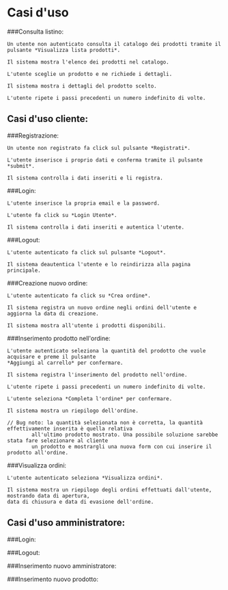 Casi d'uso
==========

###Consulta listino:

    Un utente non autenticato consulta il catalogo dei prodotti tramite il pulsante *Visualizza lista prodotti*.

    Il sistema mostra l'elenco dei prodotti nel catalogo.

    L'utente sceglie un prodotto e ne richiede i dettagli.

    Il sistema mostra i dettagli del prodotto scelto.

    L'utente ripete i passi precedenti un numero indefinito di volte.

Casi d'uso cliente:
-------------------

###Registrazione:

    Un utente non registrato fa click sul pulsante *Registrati*.

    L'utente inserisce i proprio dati e conferma tramite il pulsante *submit*.

    Il sistema controlla i dati inseriti e li registra.

###Login:

    L'utente inserisce la propria email e la password.

    L'utente fa click su *Login Utente*.

    Il sistema controlla i dati inseriti e autentica l'utente.

###Logout:

    L'utente autenticato fa click sul pulsante *Logout*.

    Il sistema deautentica l'utente e lo reindirizza alla pagina principale.

###Creazione nuovo ordine:

    L'utente autenticato fa click su *Crea ordine*.

    Il sistema registra un nuovo ordine negli ordini dell'utente e aggiorna la data di creazione.

    Il sistema mostra all'utente i prodotti disponibili.

###Inserimento prodotto nell'ordine:

    L'utente autenticato seleziona la quantità del prodotto che vuole acquisare e preme il pulsante
    *Aggiungi al carrello* per confermare.

    Il sistema registra l'inserimento del prodotto nell'ordine.

    L'utente ripete i passi precedenti un numero indefinito di volte.

    L'utente seleziona *Completa l'ordine* per confermare.

    Il sistema mostra un riepilogo dell'ordine.

    // Bug noto: la quantità selezionata non è corretta, la quantità effettivamente inserita è quella relativa
            all'ultimo prodotto mostrato. Una possibile soluzione sarebbe stata fare selezionare al cliente
            un prodotto e mostrargli una nuova form con cui inserire il prodotto all'ordine.


###Visualizza ordini:

    L'utente autenticato seleziona *Visualizza ordini*.

    Il sistema mostra un riepilogo degli ordini effettuati dall'utente, mostrando data di apertura,
    data di chiusura e data di evasione dell'ordine.

Casi d'uso amministratore:
--------------------------

###Login:

###Logout:

###Inserimento nuovo amministratore:

###Inserimento nuovo prodotto:
